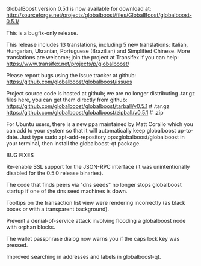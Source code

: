 GlobalBoost version 0.5.1 is now available for download at:
http://sourceforge.net/projects/globalboost/files/GlobalBoost/globalboost-0.5.1/

This is a bugfix-only release.

This release includes 13 translations, including 5 new translations:
Italian, Hungarian, Ukranian, Portuguese (Brazilian) and Simplified Chinese.
More translations are welcome; join the project at Transifex if you can help:
https://www.transifex.net/projects/p/globalboost/

Please report bugs using the issue tracker at github:
https://github.com/globalboost/globalboost/issues

Project source code is hosted at github; we are no longer
distributing .tar.gz files here, you can get them
directly from github:
https://github.com/globalboost/globalboost/tarball/v0.5.1  # .tar.gz
https://github.com/globalboost/globalboost/zipball/v0.5.1  # .zip

For Ubuntu users, there is a new ppa maintained by Matt Corallo which
you can add to your system so that it will automatically keep
globalboost up-to-date.  Just type
sudo apt-add-repository ppa:globalboost/globalboost
in your terminal, then install the globalboost-qt package.


BUG FIXES

Re-enable SSL support for the JSON-RPC interface (it was unintentionally
disabled for the 0.5.0 release binaries).

The code that finds peers via "dns seeds" no longer stops globalboost startup
if one of the dns seed machines is down.

Tooltips on the transaction list view were rendering incorrectly (as black boxes
or with a transparent background).

Prevent a denial-of-service attack involving flooding a globalboost node with
orphan blocks.

The wallet passphrase dialog now warns you if the caps lock key was pressed.

Improved searching in addresses and labels in globalboost-qt.
